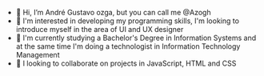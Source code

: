 - 👋 Hi, I’m André Gustavo ozga, but you can call me @Azogh
- 👀 I'm interested in developing my programming skills, I'm looking to introduce myself in the area of UI and UX designer
- 🌱 I'm currently studying a Bachelor's Degree in Information Systems and at the same time I'm doing a technologist in Information Technology Management
- 💞️ I looking to collaborate on projects in JavaScript, HTML and CSS 


<!---
Azogh/Azogh is a ✨ special ✨ repository because its `README.md` (this file) appears on your GitHub profile.
You can click the Preview link to take a look at your changes.
--->
